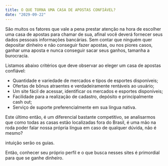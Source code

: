 ```yaml
---
title: O QUE TORNA UMA CASA DE APOSTAS CONFIÁVEL?
date: "2029-09-22"
---
```

São muitos os fatores que vale a pena prestar atenção na hora de escolher uma casa de apostas para chamar de sua, afinal você deverá fornecer seus dados pessoais informações bancárias. Sem contar que ninguém quer depositar dinheiro e não conseguir fazer apostas, ou nos piores casos, ganhar uma aposta e nunca conseguir sacar seus ganhos, tamanha a burocracia.

Listamos abaixo critérios que deve observar ao eleger um casa de apostas confiável:

* Quantidade e variedade de mercados e tipos de esportes disponíveis;
* Ofertas de bônus atraentes e verdadeiramente rentáveis ao usuário;
* Um site fácil de acessar, identificar os mercados e esportes disponíveis;
* Facilidade para a realização de cadastro, depósito e principalmente cash out;
* Serviço de suporte preferencialmente em sua língua nativa.

Este último então, é um diferencial bastante competitivo, se analisarmos que como todas as casas estão localizadas fora do Brasil, é uma mão na roda poder falar nossa própria língua em caso de qualquer dúvida, não é mesmo?

intuição serão os guias.

Então, conhecer seu próprio perfil e o que busca nesses sites é primordial para que se ganhe dinheiro.